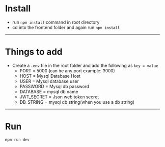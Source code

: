# Install

- run  `npm install` command in root directory
- cd into the frontend folder and again run `npm install`
---

# Things to add

- Create a `.env` file in the root folder and add the following as `key = value`
  - PORT = 5000 (can be any port example: 3000)
  - HOST = Mysql Database Host 
  - USER = Mysql database user
  - PASSWORD = Mysql db password
  - DATABASE = mysql db name
  - JWT_SECRET = Json web token secret
  - DB_STRING = mysql db string(when you use a db string)
---


# Run
`npm run dev`
